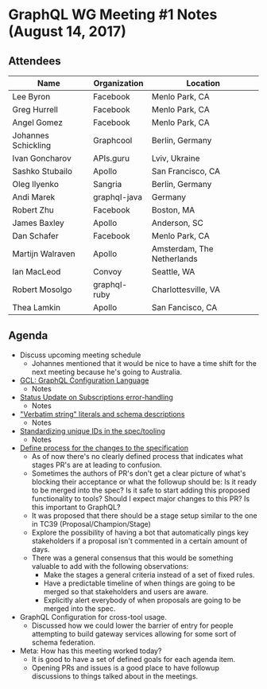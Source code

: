 # GraphQL WG Meeting #1 Notes (August 14, 2017)

## Attendees

Name          | Organization  | Location
------------- | ------------- | -------------
Lee Byron     | Facebook      | Menlo Park, CA
Greg Hurrell  | Facebook      | Menlo Park, CA
Angel Gomez   | Facebook      | Menlo Park, CA
Johannes Schickling  | Graphcool      | Berlin, Germany
Ivan Goncharov| APIs.guru     | Lviv, Ukraine
Sashko Stubailo  | Apollo   | San Francisco, CA
Oleg Ilyenko  | Sangria | Berlin, Germany
Andi Marek    | graphql-java | Germany
Robert Zhu    | Facebook      | Boston, MA
James Baxley  | Apollo | Anderson, SC
Dan Schafer  | Facebook | Menlo Park, CA
Martijn Walraven | Apollo | Amsterdam, The Netherlands
Ian MacLeod   | Convoy        | Seattle, WA
Robert Mosolgo   | graphql-ruby | Charlottesville, VA
Thea Lamkin   | Apollo        | San Fancisco, CA 

## Agenda

* Discuss upcoming meeting schedule
	* Johannes mentioned that it would be nice to have a time shift for the next meeting because he's going to Australia. 
* [GCL: GraphQL Configuration Language](https://github.com/graphcool/gcl)
	* Notes
* [Status Update on Subscriptions error-handling](https://github.com/graphql/graphql-js/pull/918)
	* Notes
* ["Verbatim string" literals and schema descriptions](https://github.com/graphql/graphql-js/pull/926)
	* Notes
* [Standardizing unique IDs in the spec/tooling](https://github.com/facebook/graphql/pull/232)
	* Notes
* [Define process for the changes to the specification](https://github.com/graphql/graphql-wg/issues/9)
	* As of now there's no clearly defined process that indicates what stages PR's are at leading to confusion.
	* Sometimes the authors of PR's don't get a clear picture of what's blocking their acceptance or what the followup should be: Is it ready to be merged into the spec? Is it safe to start adding this proposed functionality to tools? Should I expect major changes to this PR? Is this important to GraphQL?
	* It was proposed that there should be a stage setup similar to the one in TC39 (Proposal/Champion/Stage)
	* Explore the possibility of having a bot that automatically pings key stakeholders if a proposal isn't commented in a certain amount of days.
	* There was a general consensus that this would be something valuable to add with the following observations:
		*	Make the stages a general criteria instead of a set of fixed rules.
		* Have a predictable timeline of when things are going to be merged so that stakeholders and users are aware. 
		* Explicitly alert everybody of when proposals are going to be merged into the spec.
* GraphQL Configuration for cross-tool usage.
	* Discussed how we could lower the barrier of entry for people attempting to build gateway services allowing for some sort of schema federation. 
* Meta: How has this meeting worked today?
	* It is good to have a set of defined goals for each agenda item.
	* Opening PRs and issues is a good place to have followup discussions to things talked about in the meetings.
